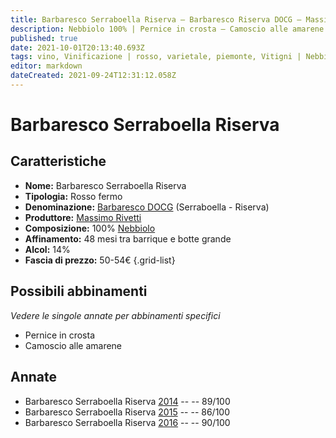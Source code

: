 ```yaml
---
title: Barbaresco Serraboella Riserva – Barbaresco Riserva DOCG – Massimo Rivetti – Piemonte (IT) – 50-54€ – 3★-4★
description: Nebbiolo 100% | Pernice in crosta – Camoscio alle amarene
published: true
date: 2021-10-01T20:13:40.693Z
tags: vino, Vinificazione | rosso, varietale, piemonte, Vitigni | Nebbiolo, Valutazioni | 4 stelle, pernice in crosta, Camoscio alle amarene, Prezzi | 50-54€
editor: markdown
dateCreated: 2021-09-24T12:31:12.058Z
---
```


 # Barbaresco Serraboella Riserva

## Caratteristiche
- **Nome:** Barbaresco Serraboella Riserva
- **Tipologia:** Rosso fermo
- **Denominazione:** [Barbaresco DOCG](/denominazioni/Italia/Piemonte/DOCG/Barbaresco) (Serraboella - Riserva)
- **Produttore:** [Massimo Rivetti](/produttori/Italia/Piemonte/Massimo-Rivetti)
- **Composizione:** 100% [Nebbiolo](/vitigni/Italia/bacca-nera/nebbiolo)
- **Affinamento:** 48 mesi tra barrique e botte grande
- **Alcol:** 14%
- **Fascia di prezzo:** 50-54€
{.grid-list}



## Possibili abbinamenti
*Vedere le singole annate per abbinamenti specifici*

- Pernice in crosta
- Camoscio alle amarene

## Annate
- Barbaresco Serraboella Riserva [2014](vini/Italia/Piemonte/Massimo-Rivetti/Barbaresco-Serraboella-Riserva/2014) -- <span class="star-4"></span> -- 89/100
- Barbaresco Serraboella Riserva [2015](vini/Italia/Piemonte/Massimo-Rivetti/Barbaresco-Serraboella-Riserva/2015) -- <span class="star-3"></span> -- 86/100
- Barbaresco Serraboella Riserva [2016](vini/Italia/Piemonte/Massimo-Rivetti/Barbaresco-Serraboella-Riserva/2016) -- <span class="star-4"></span> -- 90/100